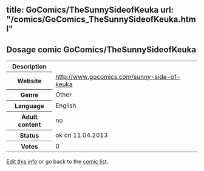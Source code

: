 title: GoComics/TheSunnySideofKeuka
url: "/comics/GoComics_TheSunnySideofKeuka.html"
---
Dosage comic GoComics/TheSunnySideofKeuka
-----------------------------------------

<table class="comicinfo">
<tr>
<th>Description</th><td></td>
</tr>
<tr>
<th>Website</th><td><a href="http://www.gocomics.com/sunny-side-of-keuka">http://www.gocomics.com/sunny-side-of-keuka</a></td>
</tr>
<tr>
<th>Genre</th><td>Other</td>
</tr>
<tr>
<th>Language</th><td>English</td>
</tr>
<tr>
<th>Adult content</th><td>no</td>
</tr>
<tr>
<th>Status</th><td>ok on 11.04.2013</td>
</tr>
<tr>
<th>Votes</th><td>0</div></td>
</tr>
</table>

[Edit this info](/comics/GoComics_TheSunnySideofKeuka_edit.html) or go back to the [comic list](../comic-index.html).
